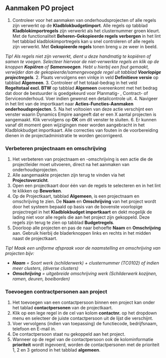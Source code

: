 ## Aanmaken PO project

 1. Controleer voor het aanmaken van onderhoudsprojecten of alle regels zijn verwerkt op de **Kladblokbudgetimport**. Alle regels op tabblad **Kladblokimportregels** zijn verwerkt als het clusternummer groen kleurt. Met de functionaliteit **Beheren-Gekopieerde regels verbergen** in het lint het tabblad kladblokimportregels kan u snel controleren of alle regels zijn verwerkt. Met **Gekopieerde regels** tonen breng u ze weer in beeld.
 
*Tip! Als regels niet zijn verwerkt, dient u deze handmatig te kopiëren of samen te voegen. Selecteer  hiervoor de niet-verwerkte regels en klik op de knoppen ***Kopiëren*** of ***Samenvoegen***. Hebt u hierbij een fout gemaakt, verwijder dan de gekopieerde/samengevoegde regel uit
tabblad **Voorlopige projectregels**.*
 2. Plaats vervolgens een vinkje in veld **Definitieve versie** op tabblad **Algemeen**.
 3. Controleer of het totaal-bedrag in het veld **Regeltotaal excl. BTW** op tabblad **Algemeen** overeenkomt met het bedrag dat door de bestuurder is goedgekeurd voor Planmatig- , Contract- of Serviceonderhoud. Voer indien gewenst een detailcontrole uit.
 4. Navigeer in het lint van de importkaart naar **Acties-Functies-Aanmaken onderhoudsprojecten**.
 5. Na het voltooien van deze actie verschijnt een venster waarin Dynamics Empire aangeeft dat er een X aantal projecten is aangemaakt. Klik vervolgens op **OK** om dit venster te sluiten.
 6. Er kunnen vanaf dit moment geen wijzigingen meer worden aangebracht in het Kladblokbudget importkaart. Alle correcties van fouten in de voorbereiding dienen in de projectadministratie te worden gecorrigeerd.
  
### Verbeteren projectnaam en omschrijving
 1. Het verbeteren van projectnaam en -omschrijving is een actie die de projectleider moet uitvoeren, direct na het aanmaken van onderhoudsprojecten.
 2. Alle aangemaakte projecten zijn terug te vinden via het **Projectoverzicht**.
 3. Open een projectkaart door één van de regels te selecteren en in het lint te klikken op **Bewerken**.
 4. Op de Projectkaart, tabblad **Algemeen**, is een projectnaam en omschrijving te zien. De **Naam** en **Omschrijving** van het project wordt door het systeem bepaald op basis van de bovenste voorlopige projectregel in het **Kladblokbudget importkaart** en dekt mogelijk de lading niet voor alle regels die aan het project zijn gekoppeld. Deze regels zijn terug te zien op tabblad **Budgetregels**. 
 5. Doorloop alle projecten en pas de naar behoefte **Naam** en **Omschrijving** aan. Gebruik hierbij de bladerknoppen links en rechts in het midden naast de projectkaart.

*Tip! Maak een uniforme afspraak voor de naamstelling en omschrijving van projecten bijv:*
 - ***Naam** = Soort werk (schilderwerk) + clusternummer (TC0102) 	of indien meer clusters, (diverse clusters)*
 - ***Omschrijving** = uitgebreide omschrijving werk (Schilderwerk kozijnen, ramen, deuren, boeiborden)*     
     

### Toevoegen contractpersonen aan project
 1. Het toevoegen van een contactpersoon binnen een project kan onder het tablad **contactpersonen** van de projectkaart.
 2. Klik op een lege regel in de cel van kolom **contactnr.** op het dropdown menu en selecteer de juiste contactpersoon uit de lijst die verschijnt.
 3. Voer vervolgens (indien van toepassing) de functiecode, bedrijfsnaam, telefoon en E-mail in.
 4. De contactpersoon staat nu gekoppeld aan het project. 
 5. Wanneer op de regel van de contactpersoon ook de kolominformatie **prioriteit** wordt ingevoerd, worden de contactpersonen met de prioriteit 1, 2 en 3 getoond in het tabblad **algemeen**.
<!--stackedit_data:
eyJoaXN0b3J5IjpbNDk5Mjc4NzM3XX0=
-->